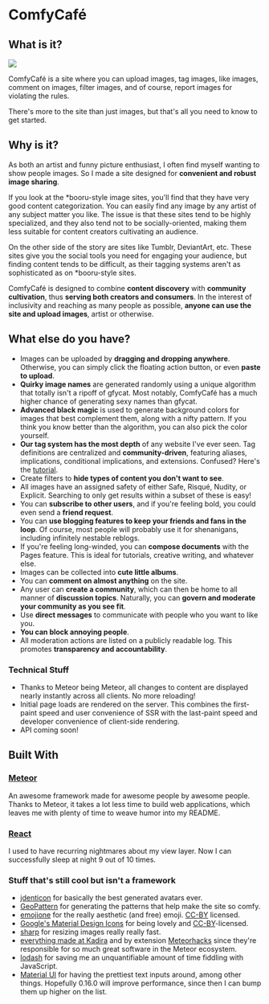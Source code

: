 # ComfyCafé

## What is it?

![](https://teru.sexy/gridfs/media/f9c366a3c50ae47b9379d8c1cc4e95d7.png?cache=2592000)

ComfyCafé is a site where you can upload images, tag images, like images, comment on images, filter images, and of course, report images for violating the rules.

There's more to the site than just images, but that's all you need to know to get started.

## Why is it?

As both an artist and funny picture enthusiast, I often find myself wanting to show people images. So I made a site designed for **convenient and robust image sharing**.

If you look at the \*booru-style image sites, you'll find that they have very good content categorization. You can easily find any image by any artist of any subject matter you like. The issue is that these sites tend to be highly specialized, and they also tend not to be socially-oriented, making them less suitable for content creators cultivating an audience.

On the other side of the story are sites like Tumblr, DeviantArt, etc. These sites give you the social tools you need for engaging your audience, but finding content tends to be difficult, as their tagging systems aren't as sophisticated as on \*booru-style sites.

ComfyCafé is designed to combine **content discovery** with **community cultivation**, thus **serving both creators and consumers**. In the interest of inclusivity and reaching as many people as possible, **anyone can use the site and upload images**, artist or otherwise.

## What else do you have?

- Images can be uploaded by **dragging and dropping anywhere**. Otherwise, you can simply click the floating action button, or even **paste to upload**.
- **Quirky image names** are generated randomly using a unique algorithm that totally isn't a ripoff of gfycat. Most notably, ComfyCafé has a much higher chance of generating sexy names than gfycat.
- **Advanced black magic** is used to generate background colors for images that best complement them, along with a nifty pattern. If you think you know better than the algorithm, you can also pick the color yourself.
- **Our tag system has the most depth** of any website I've ever seen. Tag definitions are centralized and **community-driven**, featuring aliases, implications, conditional implications, and extensions. Confused? Here's the [tutorial](todo).
- Create filters to **hide types of content you don't want to see**.
- All images have an assigned safety of either Safe, Risqué, Nudity, or Explicit. Searching to only get results within a subset of these is easy!
- You can **subscribe to other users**, and if you're feeling bold, you could even send a **friend request**.
- You can **use blogging features to keep your friends and fans in the loop**. Of course, most people will probably use it for shenanigans, including infinitely nestable reblogs.
- If you're feeling long-winded, you can **compose documents** with the Pages feature. This is ideal for tutorials, creative writing, and whatever else.
- Images can be collected into **cute little albums**.
- You can **comment on almost anything** on the site.
- Any user can **create a community**, which can then be home to all manner of **discussion topics**. Naturally, you can **govern and moderate your community as you see fit**.
- Use **direct messages** to communicate with people who you want to like you.
- **You can block annoying people**.
- All moderation actions are listed on a publicly readable log. This promotes **transparency and accountability**.

### Technical Stuff

- Thanks to Meteor being Meteor, all changes to content are displayed nearly instantly across all clients. No more reloading!
- Initial page loads are rendered on the server. This combines the first-paint speed and user convenience of SSR with the last-paint speed and developer convenience of client-side rendering.
- API coming soon!

## Built With

### [Meteor](https://www.meteor.com/)
An awesome framework made for awesome people by awesome people. Thanks to Meteor, it takes a lot less time to build web applications, which leaves me with plenty of time to weave humor into my README.

### [React](https://facebook.github.io/react/)
I used to have recurring nightmares about my view layer. Now I can successfully sleep at night 9 out of 10 times.

### Stuff that's still cool but isn't a framework
- [jdenticon](https://jdenticon.com/) for basically the best generated avatars ever.
- [GeoPattern](http://btmills.github.io/geopattern/) for generating the patterns that help make the site so comfy.
- [emojione](http://emojione.com) for the really aesthetic (and free) emoji. [CC-BY](http://creativecommons.org/licenses/by/4.0/) licensed.
- [Google's Material Design Icons](https://design.google.com/icons/) for being lovely and [CC-BY](https://creativecommons.org/licenses/by/4.0/)-licensed.
- [sharp](https://github.com/lovell/sharp) for resizing images really really fast.
- [everything made at Kadira](https://github.com/kadirahq) and by extension [Meteorhacks](https://github.com/meteorhacks) since they're responsible for so much great software in the Meteor ecosystem.
- [lodash](https://lodash.com/) for saving me an unquantifiable amount of time fiddling with JavaScript.
- [Material UI](https://github.com/callemall/material-ui) for having the prettiest text inputs around, among other things. Hopefully 0.16.0 will improve performance, since then I can bump them up higher on the list.
